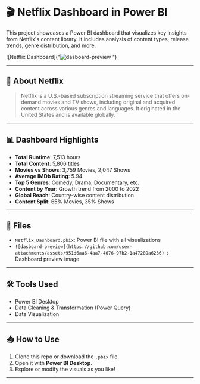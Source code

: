 # 🎬 Netflix Dashboard in Power BI

This project showcases a Power BI dashboard that visualizes key insights from Netflix's content library. It includes analysis of content types, release trends, genre distribution, and more.

![Netflix Dashboard]("![dasboard-preview](https://github.com/user-attachments/assets/37131199-b2c8-4842-bd2b-125e294ba68e)
")

---

## 📌 About Netflix

> Netflix is a U.S.-based subscription streaming service that offers on-demand movies and TV shows, including original and acquired content across various genres and languages. It originated in the United States and is available globally.

---

## 📊 Dashboard Highlights

- **Total Runtime**: 7,513 hours  
- **Total Content**: 5,806 titles  
- **Movies vs Shows**: 3,759 Movies, 2,047 Shows  
- **Average IMDb Rating**: 5.94  
- **Top 5 Genres**: Comedy, Drama, Documentary, etc.  
- **Content by Year**: Growth trend from 2000 to 2022  
- **Global Reach**: Country-wise content distribution  
- **Content Split**: 65% Movies, 35% Shows  

---

## 📁 Files

- `Netflix_Dashboard.pbix`: Power BI file with all visualizations  
- `![dasboard-preview](https://github.com/user-attachments/assets/951d6aa6-4aa7-4076-97b2-1a47289a6236)
`: Dashboard preview image

---

## 🛠 Tools Used

- Power BI Desktop
- Data Cleaning & Transformation (Power Query)
- Data Visualization

---

## 📥 How to Use

1. Clone this repo or download the `.pbix` file.
2. Open it with **Power BI Desktop**.
3. Explore or modify the visuals as you like!

---
